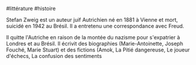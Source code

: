 #littérature #histoire 

Stefan Zweig est un auteur juif Autrichien né en 1881 à Vienne et mort, suicidé en 1942 au Brésil. Il a entretenu une correspondance avec Freud.

Il quitte l'Autriche en raison de la montée du nazisme pour s'expatrier à Londres et au Brésil. Il écrivit des biographies (Marie-Antoinette, Joseph Fouché, Marie Stuart) et des fictions (Amok, La Pitié dangereuse, Le joueur d'échecs, La confusion des sentiments